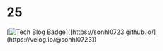 
<!---
sonhl0723/sonhl0723 is a ✨ special ✨ repository because its `README.md` (this file) appears on your GitHub profile.
You can click the Preview link to take a look at your changes.
--->

# 25

[![Tech Blog Badge](http://img.shields.io/badge/-Tech%20blog-black?style=flat-square&logo=aiqfome&link=[https://sonhl0723.github.io/](https://velog.io/@sonhl0723))]([https://sonhl0723.github.io/](https://velog.io/@sonhl0723))
